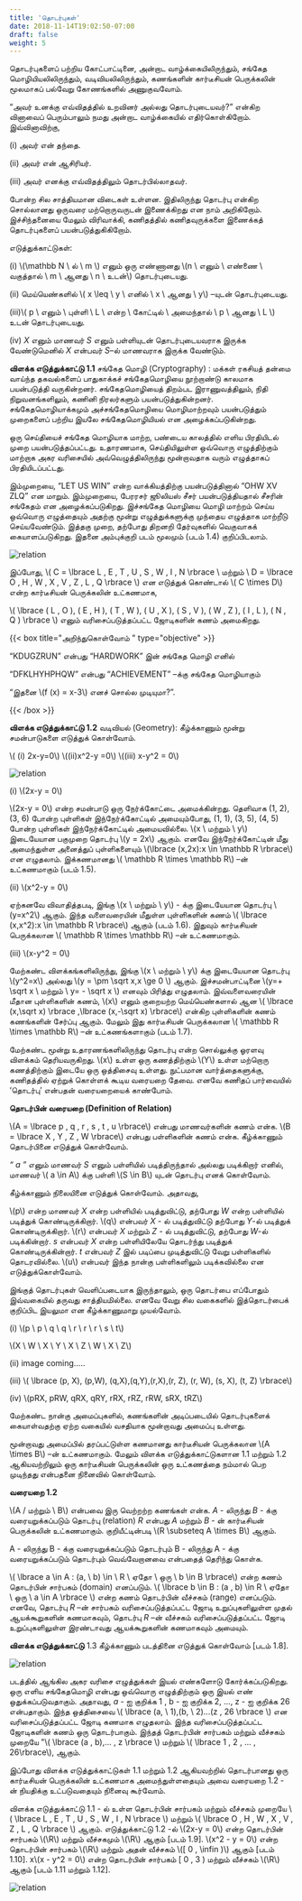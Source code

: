 ```yaml
---
title: 'தொடர்புகள்'
date: 2018-11-14T19:02:50-07:00
draft: false
weight: 5
---
```


தொடர்புகளைப்  பற்றிய கோட்பாட்டினை, அன்றாட வாழ்க்கையிலிருந்தும், சங்கேத
மொழியியலிலிருந்தும், வடிவியலிலிருந்தும், கணங்களின் கார்டீசியன் பெருக்கலின் மூலமாகப்
பல்வேறு கோணங்களில் அணுகுவவோம்.

“அவர் உனக்கு எவ்விதத்தில் உறவினர் அல்லது தொடர்புடையவர்?” என்கிற வினாவைப்
பெரும்பாலும்  நமது அன்றாட வாழ்க்கையில் எதிர்கொள்கிறோம். இவ்வினாவிற்கு,

(i) அவர் என் தந்தை.

(ii) அவர் என் ஆசிரியர்.

(iii) அவர் எனக்கு எவ்விதத்திலும் தொடர்பில்லாதவர்.


போன்ற சில சாத்தியமான விடைகள் உள்ளன. இதிலிருந்து தொடர்பு என்கிற சொல்லானது
ஒருவரை மற்றொருவருடன் இணைக்கிறது என நாம் அறிகிறோம். இச்சிந்தனையை மேலும்
விரிவாக்கி, கணிதத்தில் கணிதவுருக்களை இணைக்கத் தொடர்புகளைப் பயன்படுத்துகிகிறோம்.

எடுத்துக்காட்டுகள்:

(i) \\(\mathbb N \ ல் \ m \\) எனும் ஒரு எண்ணானது \\(n \ எனும் \ எண்ணை \ வகுத்தால் \ m \ ஆனது \ n \ உடன்\\)
தொடர்புடையது.

(ii) மெய்யெண்களில் \\( x \leq \ y \ எனில் \ x \ ஆனது \ y\\) –யுடன் தொடர்புடையது.

(iii)\\( p \ எனும் \ புள்ளி \ L \ என்ற  \ கோட்டில் \ அமைந்தால் \ p \ ஆனது \ L \\) உடன் தொடர்புடையது.

(iv) *X* எனும் மாணவர் *S* எனும் பள்ளியுடன் தொடர்புடையவராக இருக்க வேண்டுமெனில்
*X* என்பவர் *S*–ல் மாணவராக இருக்க வேண்டும்.

**விளக்க எடுத்துக்காட்டு 1.1** சங்கேத மொழி (Cryptography) : மக்கள் ரகசியத் தன்மை வாய்ந்த
தகவல்களைப் பாதுகாக்கச் சங்கேதமொழியை நூற்றாண்டு காலமாக பயன்படுத்தி வருகின்றனர்.
சங்கேதமொழியைத் திறம்பட இராணுவத்திலும், நிதி நிறுவனங்களிலும், கணினி நிரலர்களும்
பயன்படுத்துகின்றனர். சங்கேதமொழியாக்கமும் அச்சங்கேதமொழியை மொழிமாற்றவும்
பயன்படுத்தும் முறைகளைப் பற்றிய இயலே சங்கேதமொழியியல் என அழைக்கப்படுகின்றது.

ஒரு செய்தியைச் சங்கேத மொழியாக மாற்ற, பண்டைய காலத்தில் எளிய பிரதியிடல் முறை
பயன்படுத்தப்பட்டது. உதாரணமாக, செய்தியிலுள்ள ஒவ்வொரு எழுத்திற்கும் மாற்றாக அகர வரிசையில்
அவ்வெழுத்திலிருந்து மூன்றாவதாக வரும் எழுத்தாகப் பிரதியிடப்பட்டது.

இம்முறையை, “LET US WIN” என்ற வாக்கியத்திற்கு பயன்படுத்தினால் “OHW XV ZLQ”
என மாறும். இம்முறையை, பேரரசர் ஜூலியஸ் சீசர் பயன்படுத்தியதால் சீசரின் சங்கேதம் என
அழைக்கப்படுகிறது. இச்சங்கேத மொழியை மொழி மாற்றம் செய்ய ஒவ்வொரு எழுத்தையும் அதற்கு
மூன்று எழுத்துக்களுக்கு முந்தைய எழுத்தாக மாற்றீடு செய்யவேண்டும். இத்தகு முறை, தற்போது
திறனறி தேர்வுகளில் வெகுவாகக் கையாளப்படுகிறது. இதனை அம்புக்குறி படம் மூலமும் (படம் 1.4)
குறிப்பிடலாம்.

![relation](/books/maths/part-1/sets/relation/1-4.png "relation")


இப்போது, \\( C = \lbrace L , E , T , U , S , W , I , N \rbrace  \ மற்றும் \ D = \lbrace  O , H , W , X , V , Z , L , Q  \rbrace \\) என எடுத்துக் கொண்டால் \\( C \times D\\) என்ற கார்டீசியன் பெருக்கலின் உட்கணமாக,

\\( \lbrace ( L , O ), ( E , H ), ( T , W ), ( U , X ), ( S , V ), ( W , Z ), ( I , L ), ( N , Q ) \rbrace \\) எனும் வரிசைப்படுத்தப்பட்ட ஜோடிகளின் கணம் அமைகிறது.

{{< box title="அறிந்துகொள்வோம் " type="objective" >}}

“KDUGZRUN” என்பது “HARDWORK” இன் சங்கேத மொழி எனில்

“DFKLHYHPHQW” என்பது “ACHIEVEMENT” –க்கு சங்கேத மொழியாகும்

“இதனை \\(f (x) = x-3\\) எனச் சொல்ல முடியுமா?”.

{{< /box >}}


**விளக்க எடுத்துக்காட்டு 1.2** வடிவியல் (Geometry): கீழ்க்காணும் மூன்று சமன்பாடுகளை எடுத்துக்
கொள்வோம்.

\\( (i) 2x-y=0\\)  \\((ii)x^2-y =0\\) \\((iii) x-y^2 = 0\\)

![relation](/books/maths/part-1/sets/relation/15to17.png "relation")

(i) \\(2x-y = 0\\)

\\(2x-y = 0\\) என்ற சமன்பாடு ஒரு நேர்க்கோட்டை அமைக்கின்றது. தெளிவாக (1, 2), (3, 6)
போன்ற புள்ளிகள் இந்நேர்க்கோட்டில் அமையும்போது, (1, 1), (3, 5), (4, 5) போன்ற புள்ளிகள்
இந்நேர்க்கோட்டில் அமையவில்லை. \\(x \ மற்றும் \ y\\) இடையேயான பகுமுறை தொடர்பு \\(y = 2x\\)
ஆகும். எனவே இந்நேர்க்கோட்டின் மீது அமைந்துள்ள அனைத்துப் புள்ளிகளையும்
\\(\lbrace (x,2x):x \in \mathbb R \rbrace\\) என எழுதலாம். இக்கணமானது \\( \mathbb R \times \mathbb R\\) –ன் உட்கணமாகும் (படம் 1.5).

(ii) \\(x^2-y = 0\\)

ஏற்கனவே விவாதித்தபடி, இங்கு \\(x \ மற்றும் \ y\\) - க்கு இடையேயான தொடர்பு \\(y=x^2\\) ஆகும்.
இந்த வளைவரையின் மீதுள்ள புள்ளிகளின் கணம் \\( \lbrace (x,x^2):x \in \mathbb R \rbrace\\) ஆகும் (படம் 1.6). இதுவும்
கார்டீசியன் பெருக்கலான \\( \mathbb R \times \mathbb R\\) –ன் உட்கணமாகும்.

(iii) \\(x-y^2 = 0\\)

மேற்கண்ட விளக்கங்களிலிருந்து, இங்கு \\(x \ மற்றும் \ y\\) க்கு இடையேயான தொடர்பு \\(y^2=x\\) அல்லது
\\(y = \pm \sqrt x,x \ge 0 \\) ஆகும். இச்சமன்பாட்டினை \\(y=+ \sqrt x \ மற்றும் \ y= - \sqrt x \\) எனவும் பிரித்து எழுதலாம்.
இவ்வளைவரையின் மீதான புள்ளிகளின் கணம், \\(x\\) எனும் குறையற்ற மெய்யெண்களால் ஆன
\\( \lbrace (x,\sqrt x) \rbrace ,\lbrace (x,-\sqrt x) \rbrace\\) என்கிற புள்ளிகளின் கணம் கணங்களின் சேர்ப்பு ஆகும். மேலும் இது கார்டீசியன் பெருக்கலான \\( \mathbb R \times \mathbb R\\) –ன் உட்கணங்களாகும் (படம் 1.7).

மேற்கண்ட மூன்று உதாரணங்களிலிருந்து தொடர்பு என்ற சொல்லுக்கு ஓரளவு விளக்கம்
தெரியவருகிறது. \\(x\\) உள்ள ஒரு கணத்திற்கும் \\(Y\\) உள்ள மற்றொரு கணத்திற்கும் இடையே ஒரு ஒத்திசைவு
உள்ளது. நுட்பமான வார்த்தைகளுக்கு, கணிதத்தில் ஏற்றுக் கொள்ளக் கூடிய வரையறை தேவை. எனவே
கணிதப் பார்வையில் ‘தொடர்பு’ என்பதன் வரையறையைக் காண்போம்.


**தொடர்பின் வரையறை (Definition of Relation)**

\\(A = \lbrace p , q , r , s , t , u \rbrace\\) என்பது மாணவர்களின் கணம் என்க. \\(B = \lbrace X , Y , Z , W \rbrace\\) என்பது பள்ளிகளின் கணம் என்க. கீழ்க்காணும் தொடர்பினை எடுத்துக் கொள்வோம்.

*“ a ”* எனும் மாணவர் *S* எனும் பள்ளியில் படித்திருந்தால் அல்லது படிக்கிறார் எனில், மாணவர்
\\( a \in A\\) க்கு பள்ளி \\(S \in B\\) யுடன் தொடர்பு எனக் கொள்வோம்.

கீழ்க்காணும் நிலையினை எடுத்துக் கொள்வோம். அதாவது,

\\(p\\) என்ற மாணவர் *X* என்ற பள்ளியில் படித்துவிட்டு, தற்போது *W* என்ற பள்ளியில் படித்துக்
கொண்டிருக்கிறார். \\(q\\) என்பவர் *X* - ல் படித்துவிட்டு தற்போது *Y*-ல் படித்துக் கொண்டிருக்கிறார். \\(r\\) என்பவர்
*X* மற்றும் *Z* - ல் படித்துவிட்டு, தற்போது *W*-ல் படிக்கின்றார். *s* என்பவர் *X* என்ற பள்ளியிலேயே தொடர்ந்து
படித்துக் கொண்டிருக்கின்றார். *t* என்பவர் *Z* இல் படிப்பை முடித்துவிட்டு வேறு பள்ளிகளில் தொடரவில்லை.
\\(u\\) என்பவர் இந்த நான்கு பள்ளிகளிலும் படிக்கவில்லை என எடுத்துக்கொள்வோம்.

இங்குத் தொடர்புகள் வெளிப்படையாக இருந்தாலும், ஒரு தொடர்பை எப்போதும் இவ்வகையில்
தருவது சாத்தியமில்லை. எனவே வேறு சில வகைகளில் இத்தொடர்பைக் குறிப்பிட இயலுமா என
கீழ்க்காணுமாறு முயல்வோம்.

(i) \\(p \ p \ q \ q \ r \ r \ r \ s \ t\\)

\\(X \ W \ X \ Y \ X \ Z \ W \ X \ Z\\) 

(ii) image coming.....

(iii) \\( \lbrace (p, X), (p,W), (q,X),(q,Y),(r,X),(r, Z), (r, W), (s, X), (t, Z) \rbrace\\)

(iv) \\(pRX, pRW, qRX, qRY, rRX, rRZ, rRW, sRX, tRZ\\)

மேற்கண்ட நான்கு அமைப்புகளில், கணங்களின் அடிப்படையில் தொடர்புகளைக் கையாள்வதற்கு
ஏற்ற வகையில் வசதியாக மூன்றாவது அமைப்பு உள்ளது.

மூன்றாவது அமைப்பில் தரப்பட்டுள்ள கணமானது கார்டீசியன் பெருக்கலான \\(A \times B\\) –ன்
உட்கணமாகும். மேலும் விளக்க எடுத்துக்காட்டுகளான 1.1 மற்றும் 1.2 ஆகியவற்றிலும் ஒரு கார்டீசியன்
பெருக்கலின் ஒரு உட்கணத்தை நம்மால் பெற முடிந்தது என்பதனை நினைவில் கொள்வோம்.

**வரையறை 1.2**

\\(A / மற்றும் \ B\\) என்பவை இரு வெற்றற்ற கணங்கள் என்க. *A* - லிருந்து *B* - க்கு வரையறுக்கப்படும்
தொடர்பு (relation) *R* என்பது *A* மற்றும் *B* - ன் கார்டீசியன் பெருக்கலின் உட்கணமாகும். குறியீட்டின்படி
\\(R \\subseteq A \times B\\) ஆகும்.


A - லிருந்து B - க்கு வரையறுக்கப்படும் தொடர்பும் B - லிருந்து A - க்கு வரையறுக்கப்படும்
தொடர்பும் வெவ்வேறானவை என்பதைத் தெரிந்து கொள்க.


\\( \lbrace a \in A : (a, \ b) \in \ R \ ஏதோ \ ஒரு \ b \in B \rbrace\\) என்ற கணம் தொடர்பின் சார்பகம் (domain)
எனப்படும். \\(  \lbrace b \in B : (a , b) \in R \ ஏதோ \ ஒரு \ a \in A \rbrace \\) என்ற கணம் தொடர்பின் வீச்சகம் (range)
எனப்படும். எனவே, தொடர்பு *R* –ன் சார்பகம் வரிசைப்படுத்தப்பட்ட ஜோடி உறுப்புகளிலுள்ள முதல்
ஆயக்கூறுகளின் கணமாகவும், தொடர்பு *R* –ன் வீச்சகம் வரிசைப்படுத்தப்பட்ட ஜோடி உறுப்புகளிலுள்ள
இரண்டாவது ஆயக்கூறுகளின் கணமாகவும் அமையும்.

**விளக்க எடுத்துக்காட்டு** 1.3 கீழ்க்காணும் படத்தினை எடுத்துக் கொள்வோம் [படம் 1.8].

![relation](/books/maths/part-1/sets/relation/1.8.png "relation")


படத்தில் ஆங்கில அகர வரிசை எழுத்துக்கள் இயல் எண்களோடு கோர்க்கப்படுகிறது. ஒரு
எளிய சங்கேதமொழி என்பது ஒவ்வொரு எழுத்திற்கும் ஒரு இயல் எண் ஒதுக்கப்படுவதாகும். அதாவது,
*a* - ஐ குறிக்க 1 , b - ஐ குறிக்க 2, ..., z - ஐ குறிக்க 26 என்பதாகும். இந்த ஒத்திசைவை
\\( \lbrace (a, \ 1),(b, \ 2)...(z , 26 \rbrace \\) என வரிசைப்படுத்தப்பட்ட ஜோடி கணமாக எழுதலாம். இந்த
வரிசைப்படுத்தப்பட்ட ஜோடிகளின் கணம் ஒரு தொடர்பாகும். இந்தத் தொடர்பின் சார்பகம் மற்றும்
வீச்சகம் முறையே "\\( \lbrace (a , b),... , z \rbrace \\) மற்றும் \\( \lbrace 1 , 2 , ... , 26\rbrace\\), ஆகும்.

இப்போது விளக்க எடுத்துக்காட்டுகள் 1.1 மற்றும் 1.2 ஆகியவற்றில் தொடர்பானது ஒரு
கார்டீசியன் பெருக்கலின் உட்கணமாக அமைந்துள்ளதையும் அவை வரையறை 1.2 - ன் நியதிக்கு
உட்படுவதையும் நினைவு கூர்வோம்.

விளக்க எடுத்துக்காட்டு 1.1 - ல் உள்ள தொடர்பின் சார்பகம் மற்றும் வீச்சகம் முறையே
\\( \lbrace L , E , T , U , S , W , I , N \rbrace \\) மற்றும் \\( \lbrace O , H , W , X , V , Z , L , Q \rbrace \\) ஆகும். எடுத்துக்காட்டு 1.2 -ல்
\\(2x-y = 0\\) என்ற தொடர்பின் சார்பகம் \\(\R\\) மற்றும் வீச்சகமும் \\(\R\\) ஆகும் [படம் 1.9]. \\(x^2 - y = 0\\) என்ற
தொடர்பின் சார்பகம் \\(\R\\) மற்றும் அதன் வீச்சகம் \\([ 0 , \infin )\\) ஆகும் [படம் 1.10]. x\\(x - y^2 = 0\\) என்ற தொடர்பின்
சார்பகம் [ 0 , 3 ) மற்றும் வீச்சகம் \\(\R\\) ஆகும் [படம் 1.11 மற்றும் 1.12].  

![relation](/books/maths/part-1/sets/relation/1.9to1.1.2.png "relation")



